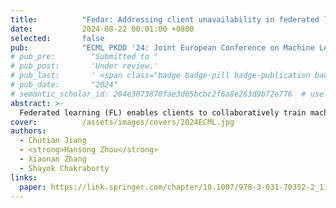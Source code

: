 ```yaml
---
title:          "Fedar: Addressing client unavailability in federated learning with local update approximation and rectification"
date:           2024-08-22 00:01:00 +0800
selected:       false
pub:            "ECML PKDD '24: Joint European Conference on Machine Learning and Knowledge Discovery in Databases"
# pub_pre:        "Submitted to "
# pub_post:       'Under review.'
# pub_last:       ' <span class="badge badge-pill badge-publication badge-success">Spotlight</span>'
# pub_date:       "2024"
# semantic_scholar_id: 204e3073870fae3d05bcbc2f6a8e263d9b72e776  # use this to retrieve citation count
abstract: >-
  Federated learning (FL) enables clients to collaboratively train machine learning models under the coordination of a server in a privacy-preserving manner. One of the main challenges in FL is that the server may not receive local updates from each client in each round due to client resource limitations and intermittent network connectivity. The existence of unavailable clients severely deteriorates the overall FL performance. In this paper, we propose FedAR, a novel client update Approximation and Rectification algorithm for FL to address the client unavailability issue. FedAR can get all clients involved in the global model update to achieve a high-quality global model on the server, which also furnishes accurate predictions for each client. To this end, the server uses the latest update from each client as a surrogate for its current update. It then assigns a different weight to each client’s surrogate update to derive the global model, in order to guarantee contributions from both available and unavailable clients. Our theoretical analysis proves that FedAR achieves optimal convergence rates on non-IID datasets for both convex and non-convex smooth loss functions. Extensive empirical studies show that FedAR comprehensively outperforms state-of-the-art FL baselines including FedAvg, MIFA, FedVARP and Scaffold in terms of the training loss, test accuracy, and bias mitigation. Moreover, FedAR also depicts impressive performance in the presence of a large number of clients with severe client unavailability.
cover:          /assets/images/covers/2024ECML.jpg
authors:
  - Chutian Jiang
  - <strong>Hansong Zhou</strong>
  - Xiaonan Zhang
  - Shayok Chakraborty 
links:
  paper: https://link.springer.com/chapter/10.1007/978-3-031-70352-2_11
---
```

